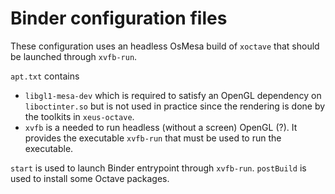 # Binder configuration files

These configuration uses an headless OsMesa build of ``xoctave`` that should be
launched through ``xvfb-run``.

``apt.txt`` contains
- ``libgl1-mesa-dev`` which is required to satisfy an OpenGL dependency on ``liboctinter.so``
  but is not used in practice since the rendering is done by the toolkits in ``xeus-octave``.
- ``xvfb`` is a needed to run headless (without a screen) OpenGL (?).
  It provides the executable ``xvfb-run`` that must be used to run the executable.

``start`` is used to launch Binder entrypoint through ``xvfb-run``.
``postBuild`` is used to install some Octave packages.
